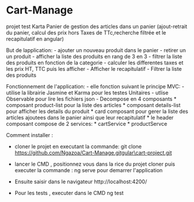 # Cart-Manage
projet  test Karta Panier de gestion des articles dans un panier  (ajout-retrait du panier, calcul des prix hors Taxes de
 TTc,recherche filtrée et le recapitulatif en angular)

 But de lapplication:
    - ajouter un nouveau produit dans le panier
    - retirer un un produit
    - afficher la liste des produits en rang de 3 en 3
    - filtrer la liste des produits en fonction de la categorie
    - calculer les differentes taxes et les prix HT, TTC puis les afficher
    - Afficher le recapitulatif
    - Filtrer la liste des produits

 Fonctionnement de l'application:
    - elle fonction suivant le principe MVC:
    - utilise la librairie Jasmine et Karma pour les testes Unitaires
    - utlise Observable pour lire les fichiers json 
    - Decompose en 4 composants 
          * composant product-list pour la liste des articles
          * composant details-list pour afficher les details du produit
          * card composant pour gerer la liste des articles ajoutees dans le panier ainsi que leur recapitulatif
          * le header composant
       compose de 2 services:
          * cartService 
          * productServce
  
 
 Comment installer :
   - cloner le projet en executant la commande: 
         git clone https://github.com/Ngazoa/Cart-Manage.gitgular\cart-project.git

   - lancer le CMD , positionnez vous dans la rice du projet cloner puis  executer la commande :
        ng serve pour demarrer l'application

   - Ensuite saisir dans le navigateur 
        http://localhost:4200/

   - Pour les tests , executer dans le CMD 
         ng test
